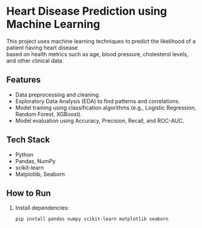 # Heart Disease Prediction using Machine Learning

This project uses machine learning techniques to predict the likelihood of a patient having heart disease  
based on health metrics such as age, blood pressure, cholesterol levels, and other clinical data.

## Features
- Data preprocessing and cleaning.
- Exploratory Data Analysis (EDA) to find patterns and correlations.
- Model training using classification algorithms (e.g., Logistic Regression, Random Forest, XGBoost).
- Model evaluation using Accuracy, Precision, Recall, and ROC-AUC.

## Tech Stack
- Python
- Pandas, NumPy
- scikit-learn
- Matplotlib, Seaborn

## How to Run
1. Install dependencies:
   ```bash
   pip install pandas numpy scikit-learn matplotlib seaborn
